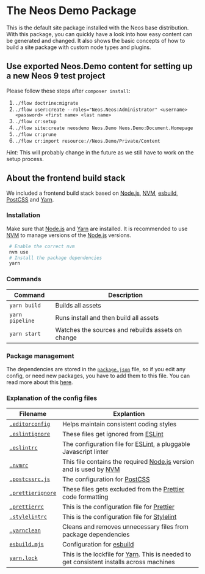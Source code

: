 # The Neos Demo Package

This is the default site package installed with the Neos base distribution. With this package, you can quickly have
a look into how easy content can be generated and changed.
It also shows the basic concepts of how to build a site package with custom node types and plugins.

## Use exported Neos.Demo content for setting up a new Neos 9 test project

Please follow these steps after `composer install`:

1) `./flow doctrine:migrate`
2) `./flow user:create --roles="Neos.Neos:Administrator" <username> <password> <first name> <last name>`
3) `./flow cr:setup`
4) `./flow site:create neosdemo Neos.Demo Neos.Demo:Document.Homepage`
5) `./flow cr:prune`
6) `./flow cr:import resource://Neos.Demo/Private/Content`

*Hint:* This will probably change in the future as we still have to work on the setup process. 

## About the frontend build stack

We included a frontend build stack based on [Node.js], [NVM], [esbuild], [PostCSS] and [Yarn].

### Installation

Make sure that [Node.js] and [Yarn] are installed. It is recommended to use [NVM] to manage versions of the [Node.js] versions.

```bash
 # Enable the correct nvm
 nvm use
 # Install the package dependencies
 yarn
```

### Commands

| Command         | Description                                       |
| --------------- | ------------------------------------------------- |
| `yarn build`    | Builds all assets                                 |
| `yarn pipeline` | Runs install and then build all assets            |
| `yarn start`    | Watches the sources and rebuilds assets on change |

### Package management

The dependencies are stored in the [`package.json`] file, so if you edit any config, or need new packages, you have to add them to this file. You can read more about this [here](https://nodejs.dev/the-package-json-guide).

### Explanation of the config files

| Filename            | Explantion                                                                                 |
| ------------------- | ------------------------------------------------------------------------------------------ |
| [`.editorconfig`]   | Helps maintain consistent coding styles                                                    |
| [`.eslintignore`]   | These files get ignored from [ESLint]                                                      |
| [`.eslintrc`]       | The configuration file for [ESLint], a pluggable Javascript linter                         |
| [`.nvmrc`]          | This file contains the required [Node.js] version and is used by [NVM]                     |
| [`.postcssrc.js`]   | The configuration for [PostCSS]                                                            |
| [`.prettierignore`] | These files gets excluded from the [Prettier] code formatting                              |
| [`.prettierrc`]     | This is the configuration file for [Prettier]                                              |
| [`.stylelintrc`]    | This is the configuration file for [Stylelint]                                             |
| [`.yarnclean`]      | Cleans and removes unnecessary files from package dependencies                             |
| [`esbuild.mjs`]     | Configuration for [esbuild]                                                                |
| [`yarn.lock`]       | This is the lockfile for [Yarn]. This is needed to get consistent installs across machines |

[node.js]: https://nodejs.org
[nvm]: https://github.com/nvm-sh/nvm#readme
[esbuild]: https://esbuild.github.io
[yarn]: https://yarnpkg.com
[postcss]: https://postcss.org
[eslint]: https://eslint.org
[prettier]: https://prettier.io
[stylelint]: https://stylelint.io
[`package.json`]: package.json
[`.editorconfig`]: .editorconfig
[`.eslintignore`]: .eslintignore
[`.eslintrc`]: .eslintrc
[`.nvmrc`]: .nvmrc
[`.postcssrc.js`]: .postcssrc.js
[`.prettierignore`]: .prettierignore
[`.prettierrc`]: .prettierrc
[`.stylelintrc`]: .stylelintrc
[`.yarnclean`]: .yarnclean
[`esbuild.mjs`]: esbuild.mjs
[`yarn.lock`]: yarn.lock
